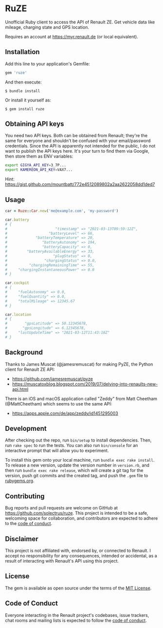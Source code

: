 # RuZE

Unofficial Ruby client to access the API of Renault ZE. Get vehicle data like mileage, charging state and GPS location.

Requires an account at https://myr.renault.de (or local equivalent).


## Installation

Add this line to your application's Gemfile:

```ruby
gem 'ruze'
```

And then execute:

    $ bundle install

Or install it yourself as:

    $ gem install ruze


## Obtaining API keys

You need two API keys. Both can be obtained from Renault; they're the same for everyone and shouldn't be confused with your email/password credentials. Since the API is apparently not intended for the public, I do not want to publish the API keys here. It's your turn to find them via Google, then store them as ENV variables:

```bash
export GIGYA_API_KEY=3_7P...
export KAMEREON_API_KEY=VAX7...
```

Hint: https://gist.github.com/mountbatt/772e4512089802a2aa2622058dd1ded7


## Usage

```ruby
car = Ruze::Car.new('me@example.com', 'my-password')

car.battery
# {
#                      "timestamp" => "2021-03-13T09:59:12Z",
#                   "batteryLevel" => 66,
#             "batteryTemperature" => 20,
#                "batteryAutonomy" => 194,
#                "batteryCapacity" => 0,
#         "batteryAvailableEnergy" => 33,
#                     "plugStatus" => 0,
#                 "chargingStatus" => 0.0,
#          "chargingRemainingTime" => 55,
#     "chargingInstantaneousPower" => 0.0
# }

car.cockpit
# {
#     "fuelAutonomy" => 0.0,
#     "fuelQuantity" => 0.0,
#     "totalMileage" => 12345.67
# }

car.location
# {
#        "gpsLatitude" => 50.12345678,
#       "gpsLongitude" => 6.12345678,
#     "lastUpdateTime" => "2021-03-12T11:43:18Z"
# }
```


## Background

Thanks to James Muscat (@jamesremuscat) for making PyZE, the Python client for Renault ZE API:

* https://github.com/jamesremuscat/pyze
* https://muscatoxblog.blogspot.com/2019/07/delving-into-renaults-new-api.html


There is an iOS and macOS application called "Zeddy" from Matt Cheetham (@MattCheetham) which seems to use the same API:

* https://apps.apple.com/de/app/zeddy/id1451295003


## Development

After checking out the repo, run `bin/setup` to install dependencies. Then, run `rake spec` to run the tests. You can also run `bin/console` for an interactive prompt that will allow you to experiment.

To install this gem onto your local machine, run `bundle exec rake install`. To release a new version, update the version number in `version.rb`, and then run `bundle exec rake release`, which will create a git tag for the version, push git commits and the created tag, and push the `.gem` file to [rubygems.org](https://rubygems.org).


## Contributing

Bug reports and pull requests are welcome on GitHub at https://github.com/solectrus/ruze. This project is intended to be a safe, welcoming space for collaboration, and contributors are expected to adhere to the [code of conduct](https://github.com/solectrus/ruze/blob/main/CODE_OF_CONDUCT.md).


## Disclaimer

This project is not affiliated with, endorsed by, or connected to Renault. I accept no responsibility for any consequences, intended or accidental, as a result of interacting with Renault's API using this project.


## License

The gem is available as open source under the terms of the [MIT License](https://opensource.org/licenses/MIT).


## Code of Conduct

Everyone interacting in the Renault project's codebases, issue trackers, chat rooms and mailing lists is expected to follow the [code of conduct](https://github.com/solectrus/ruze/blob/main/CODE_OF_CONDUCT.md).
